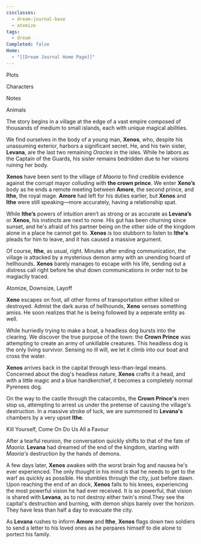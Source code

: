 ```yaml
---
cssclasses:
  - dream-journal-base
  - atomize
tags:
  - dream
Completed: false
Home:
  - "[[Dream Journal Home Page]]"
---
```

<div class="block-language-tabs">
		<div data-x-data="{ tab: 0 }">
			<div class="html-tabs">
				<div class="html-tab html-tab-active" data-x-bind:class="{ 'html-tab-active': tab == 0 }" data-x-on:click="tab = 0"> <p>Plots</p> </div>
				<div class="html-tab html-tab-not-first" data-x-bind:class="{ 'html-tab-active': tab == 1 }" data-x-on:click="tab = 1"> <p>Characters</p> </div>
				<div class="html-tab html-tab-not-first" data-x-bind:class="{ 'html-tab-active': tab == 2 }" data-x-on:click="tab = 2"> <p>Notes</p> </div>
			</div>
			<div class="html-tab-content">
				<div data-x-show="tab == 0" style="">
					<div class="wrapper grid">
						<div class="grid left">
							<div class="box">
								<div class="callout-title"> <div class="callout-title-inner"> Animals </div> </div>
								<p>The story begins in a village at the edge of a vast empire composed of thousands of medium to small islands, each with unique magical abilities.</p>
								<p>We find ourselves in the body of a young man, <b>Xenos</b>, who, despite his unassuming exterior, harbors a significant secret. He, and his twin sister, <b>Levana</b>, are the last two remaining <i>Oracles</i> in the isles. While he labors as the Captain of the Guards, his sister remains bedridden due to her visions ruining her body.</p>
								<p><b>Xenos</b> have been sent to the village of <i>Maoria</i> to find credible evidence against the corrupt mayor colluding with <b>the crown prince</b>. We enter <b>Xeno’s</b> body as he ends a remote meeting between <b>Amore</b>, the second prince, and <b>Ithe</b>, the royal mage. <b>Amore</b> had left for his duties earlier, but <b>Xenos</b> and <b>Ithe</b> were still speaking—more accurately, having a relationship spat.</p>
								<p>While <b>Ithe’s</b> powers of intuition aren’t as strong or as accurate as <b>Levana’s</b> or <b>Xenos</b>, his instincts are next to none. His gut has been churning since sunset, and he's afraid of his partner being on the other side of the kingdom alone in a place he cannot get to. <b>Xenos</b> is too stubborn to listen to <b>Ithe's</b> pleads for him to leave, and it has caused a massive argument.</p>
								<p>Of course, <b>Ithe</b>, as usual, right. Minutes after ending communication, the village is attacked by a mysterious demon army with an unending hoard of hellhounds. <b>Xenos</b> barely manages to escape with his life, sending out a distress call right before he shut down communications in order not to be magiaclly traced.</p>
							</div>
						</div>
						<div class="grid right">
							<div class="box">
								<div class="callout-title"> <div class="callout-title-inner"> Atomize, Downsize, Layoff </div> </div>
								<p><b>Xeno</b> escapes on foot, all other forms of transportation either killed or destroyed. Admist the dark auras of hellhounds, <b>Xeno</b> senses something amiss. He soon realizes that he is being followed by a seperate entity as well.</p>
								<p>While hurriedly trying to make a boat, a headless dog bursts into the clearing. We discover the true purpose of the town: the <b>Crown Prince</b> was attempting to create an army of unkillable creatures. This headless dog is the only living survivor. Sensing no ill will, we let it climb into our boat and cross the water.</p>
								<p><b>Xenos</b> arrives back in the capital through less-than-legal means. Concerned about the dog's headless nature, <b>Xenos</b> crafts it a head, and with a little magic and a blue handkerchief, it becomes a completely normal Pyrenees dog.</p>
								<p>On the way to the castle through the catacombs, the <b>Crown Prince's</b> men stop us, attempting to arrest us under the pretense of causing the village's destruction. In a massive stroke of luck, we are summoned to <b>Levana's</b> chambers by a very upset <b>Ithe</b>.</p>
							</div>
							<div class="box">
								<div class="callout-title"> <div class="callout-title-inner">  Kill Yourself, Come On Do Us All a Favour  </div> </div>
								<p>After a tearful reunion, the conversation quickly shifts to that of the fate of <i>Maoria</i>. <b>Levana</b> had dreamed of the end of the kingdom, starting with <i>Maoria's</i> destruction by the hands of demons. </p>
								<p> A few days later, <b>Xenos</b> awakes with the worst brain fog and nausea he's ever experienced. The only thought in his mind is that he needs to get to the warf as quickly as possible. He stumbles through the city, just before dawn. Upon reaching the end of an dock, <b>Xenos</b> falls to his knees, experiencing the most powerful vision he had ever received. It is so powerful, that vision is shared with <b>Levana</b>, as to not destroy either twin's mind.They see the capital's destruction and burning, with demon ships barely over the horizon. They have less than half a day to evacuate the city.</p>
								<p>As <b>Levana</b> rushes to inform <b>Amore</b> and <b>Ithe</b>, <b>Xenos</b> flags down two soldiers to send a letter to his loved ones as he perpares himself to die alone to portect his family.</p>
							</div>
						</div>
					</div>
				</div>
			</div>
			<div data-x-show="tab == 1" style="display: none;">
				<div class="wrapper grid">
					<div class="grid left">
						<div class="box char-note">
							<div class="callout-title"> <div class="callout-title-inner">xenos (he/him) </div> </div>
							<img alt="xenos.png" src="https://raw.githubusercontent.com/lunaria79/Jackalupes-Corner/main/01%20Dream%20Journal/Dreams/07%20Atomize/Images/xenos.jpg">
							 <p><b>Xenos</b> is the pride and joy of the capital city. Known as the "people's champion", he rose from the status of street orphan to that of the revered captain of the royal guard. His kindness won over the palace servants, and his strength, physical and mental, earned him the tutelage of the  former captain of the guard.</p>
							 <p>He spends his free time caring for his sister, causing mischeif with  the second prince <b>Amore</b>, and annoying his lover and <i>Royal Mage</i> <b>Ithe</b>.</p>
						</div>
						<div class="box char-note">
							<div class="callout-title"> <div class="callout-title-inner"> amore (he/him) </div> </div>
							<img alt="placeholder.png" src="https://raw.githubusercontent.com/lunaria79/Jackalupes-Corner/main/01%20Dream%20Journal/Dreams/07%20Atomize/Images/placeholder-1.png">
							<p>A less than serious young man, with a big heart. While known as the "people's prince", he does not believe that he is suited for the throne. He only fights for the crown due to his older brother's less than stellar treatment of those who were not nobles. </p>
						</div>
						<div class="box char-note">
							<div class="callout-title"> <div class="callout-title-inner">dameth</div> </div>
							<img alt="placeholder.png" src="https://raw.githubusercontent.com/lunaria79/Jackalupes-Corner/main/01%20Dream%20Journal/Dreams/07%20Atomize/Images/placeholder-1.png">
							<p>A few years older than <b>Amore</b>, <b>Dameth</b> is a wiry secretive man. Always caught up in one illegal business or another, yet never able to find concrete evidence against him. It is an open secret that he has sent numerous assassins for <b>Amore</b> and <b>Levana</b>.</p>
						</div>
					</div>
					<div class="grid right">
						<div class="box char-note">
							<div class="callout-title"> <div class="callout-title-inner">ithe (he/they) </div> </div>
							<img alt="starborn.png" src="https://raw.githubusercontent.com/lunaria79/Jackalupes-Corner/main/01%20Dream%20Journal/Dreams/07%20Atomize/Images/ithe.png">
							 <p><b>Ithe</b> is a <i>Starborn</i> that crash landed as a baby onto <I>Mire</I> after his matron star rejected him. He was taken in and raised by the previous <i>Royal Mage</i>, his <i>Starborn</i> status hidden from all.</p>
							 <p><i>Ithe</i> grew up alongside the rest of our motley crew, constantly being dragged into schemes "against" his will. Due to his solemn nature and smooth talking abilities, he navigated the boys ways out of many lashings.</p>
							 <p>As adults, he and the <b>Levana</b> are the most serious about their jobs, and it is a constant source of conflict with <b>Xenos</b>, due to him still wanting to goof off on the job.</p>
						</div>
						<div class="box char-note">
							<div class="callout-title"> <div class="callout-title-inner">levana (she/her) </div> </div>
							<img alt="levana.png" src="https://raw.githubusercontent.com/lunaria79/Jackalupes-Corner/main/01%20Dream%20Journal/Dreams/07%20Atomize/Images/levana.jpg">
							 <p>Due to her visions impacting her more physically than her brother, <b>Levana</b> has always been a very sickly person. Due to this, the former king had her confined to her bed chambers where she could be well enough to be of use. Instead of just sitting around, when she was healthy she threw herself into research. <b>Xenos</b> and <b>Amore</b> would often sneak out of the castle to find books and trinkets of her request.</p>
						</div>
					</div>
				</div>
			</div>
			<div data-x-show="tab == 2" style="display: none;">
				<div class="wrapper grid">
					<div class="grid left">
						<div class="box def-note">
							<div class="callout-title"> <div class="callout-title-inner"> note </div> </div>
							<p>Hello everyone, you might have noticed that I'm not in the castle. Today, as I'm sure you've heard from REDACTED that we've both received the prophecy of the destruction of the kingdom. But more importantly, I guess I should explain how I got down here. I woke up with the most devastating headache I've ever had. Now that I think about it, it was probably a migraine. I digress. All I knew was that I had to get down to the docks. Now I might have scared some of our citizens with the sluggish way I was walking. But it's a bit too late now. We have more pressing matters at hand. Which I'll get to in a minute.</p>
							<p>When I arrived at the docks, as soon as I set foot on wood planks it's made of, my mind was flung forward. And an influx of information greeted my third eye. The demons are just across the horizon. And their army has grown. Those killed by them are taking up as thralls. There are more hellhounds than ever before. This is not a battle that can be won. I strongly recommend we evacuate everyone, citizens and soldiers alike.</p>
							<p>This may come as a surprise to you, but I've decided to stay. My mind is clearing as these two excellent young fellows are writing. And it's my duty to protect this kingdom to my dying breath. Ergo, I'm staying and you can't convince me otherwise. So I am to write down my last words to you.</p>
							<p><b>REDACTED</b>: You have been one of my closest friends since childhood. And since then, I knew that you would make a much better king than that bitch of a brother. Growing up alongside of you was one of the happiest experiences in my life. From beating you in horse races, to beating to you in hunting competitions to beating you in finding love first, I have loved one upping you in every aspect in life. I jest. You're the closest thing to an older brother I have ever had. And for that I love and adore you. Please do not miss me when I'm gone. I'm going to haunt your ass, so we can continue pilfering the kitchens for the rest of our lives.</p>
							<p><b>REDACTED</b>: My beloved baby sister. I'm sorry for all of the pain I have caused you over the years. Physically and mentally. It seems to the very end I was unable to cure you of that damn curse. And for that, I will apologize for the rest of eternity. I know that I haven't said it enough growing up but I love you. Since the death of our parents, it's been you and me against the world, and I wouldn't have it any other way. Please forget anything mean I said during puberty, I didn't mean any of it. I was lashing out at the wrong person. It's something I'll never forgive myself for. As you continue on to be the last oracle living, I hope the rest of your prophecies be merry.</p>
							<p><b>REDACTED</b>: Hey love. I know you're probably mad at me. And you should be. Making this decision without your input. But I feel like it was important to do. I'm sorry that our last few conversations have been arguments due to my own pig headed behavior.  I'm sorry that I'm throwing a massive wrench in our plans for the future. You didn't ask for such an idiot of a boyfriend did you. I love you too the moons and back, and then some. May I forever last in your memory, as I speak your name as my final breath.</p>
						</div>
					</div>
					<div class="grid right">
						<div class="box def-note">
							<div class="callout-title"> <div class="callout-title-inner"> note </div> </div>
							<p>Imagine you're the RM. And the last conversation you had with your partner was telling him he needs to leave a dangerous situation and he ignored you. And you ended the communications on a sour note. And you're trying to go about your duties, keeping your mind off of worrying about him. Cause, you’re the great Royal Mage! You can't show sign of distress.  </p>
							<p>Now, as your looking down upon the tea gathering in the gardens from the tower. You see the SCP come hastily in, with a grim look on his face, and making a beeline for the OS. And they have quick conversation, and they both start heading towards your tower. So you check comms, and see the "HOLY FUCK SHIT EVERYTHING'S GOING WRONG" message. As well as the "connection lost" message. How would that make you feel?</p>
							<ol>
								<li>Vindictive that you were right all along.
								<li>Panicking. Cause where the fuck is your partner.
								<li>Angry. Where the fuck is my partner. I'm going to burn down a small unnecessary building.
								<li>Let's go the logic route. We're finding this fucker and I'm smacking the shit out of him.
							</ol>
						</div>
					</div>
				</div>
			</div>
		</div>
	</div>